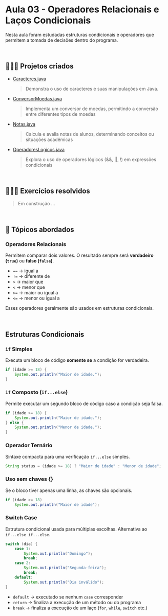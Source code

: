 # Aula 03 - Operadores Relacionais e Laços Condicionais 

Nesta aula foram estudadas estruturas condicionais e operadores que permitem a tomada de decisões dentro do programa.

</br>

## 👩🏻‍💻 Projetos criados
- [Caracteres.java](https://github.com/renatangr/Generation_Aulas/blob/main/aula_03/src/aula_03/Caracteres.java)
    > Demonstra o uso de caracteres e suas manipulações em Java.

- [ConversorMoedas.java](https://github.com/renatangr/Generation_Aulas/blob/main/aula_03/src/aula_03/ConversorMoedas.java)

    > Implementa um conversor de moedas, permitindo a conversão entre diferentes tipos de moedas

- [Notas.java](https://github.com/renatangr/Generation_Aulas/blob/main/aula_03/src/aula_03/Notas.java)

    > Calcula e avalia notas de alunos, determinando conceitos ou situações acadêmicas

- [OperadoresLogicos.java](https://github.com/renatangr/Generation_Aulas/blob/main/aula_03/src/aula_03/OperadoresLogicos.java)

    > Explora o uso de operadores lógicos (&&, ||, !) em expressões condicionais

</br>

## 👩🏻‍💻 Exercícios resolvidos

> Em construção ...


</br>

## 🧠 Tópicos abordados

### Operadores Relacionais

Permitem comparar dois valores. O resultado sempre será **verdadeiro (`true`)** ou **falso (`false`)**.

- `==` → igual a  
- `!=` → diferente de  
- `>` → maior que  
- `<` → menor que  
- `>=` → maior ou igual a  
- `<=` → menor ou igual a  

Esses operadores geralmente são usados em estruturas condicionais.

</br>

## Estruturas Condicionais

### `if` Simples

Executa um bloco de código **somente se** a condição for verdadeira.

```java
if (idade >= 18) {
    System.out.println("Maior de idade.");
}
```
### `if` Composto (`if...else`)

Permite executar um segundo bloco de código caso a condição seja falsa.

```java
if (idade >= 18) {
    System.out.println("Maior de idade.");
} else {
    System.out.println("Menor de idade.");
}
```
### Operador Ternário
Sintaxe compacta para uma verificação `if...else` simples.
```java
String status = (idade >= 18) ? "Maior de idade" : "Menor de idade";
```

### Uso sem chaves {}
Se o bloco tiver apenas uma linha, as chaves são opcionais.

```java
if (idade >= 18)
    System.out.println("Maior de idade");
```

### Switch Case
Estrutura condicional usada para múltiplas escolhas. Alternativa ao `if...else if...else`.

```java
switch (dia) {
    case 1:
        System.out.println("Domingo");
        break;
    case 2:
        System.out.println("Segunda-feira");
        break;
    default:
        System.out.println("Dia inválido");
}
```
- `default` → executado se nenhum `case` corresponder
- `return` → finaliza a execução de um método ou do programa
- `break` → finaliza a execução de um laço (`for`, `while`, `switch` etc.)